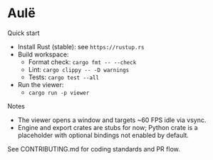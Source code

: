# Aulë

Quick start

- Install Rust (stable): see `https://rustup.rs`
- Build workspace:
  - Format check: `cargo fmt -- --check`
  - Lint: `cargo clippy -- -D warnings`
  - Tests: `cargo test --all`
- Run the viewer:
  - `cargo run -p viewer`

Notes

- The viewer opens a window and targets ~60 FPS idle via vsync.
- Engine and export crates are stubs for now; Python crate is a placeholder with optional bindings not enabled by default.

See CONTRIBUTING.md for coding standards and PR flow.

